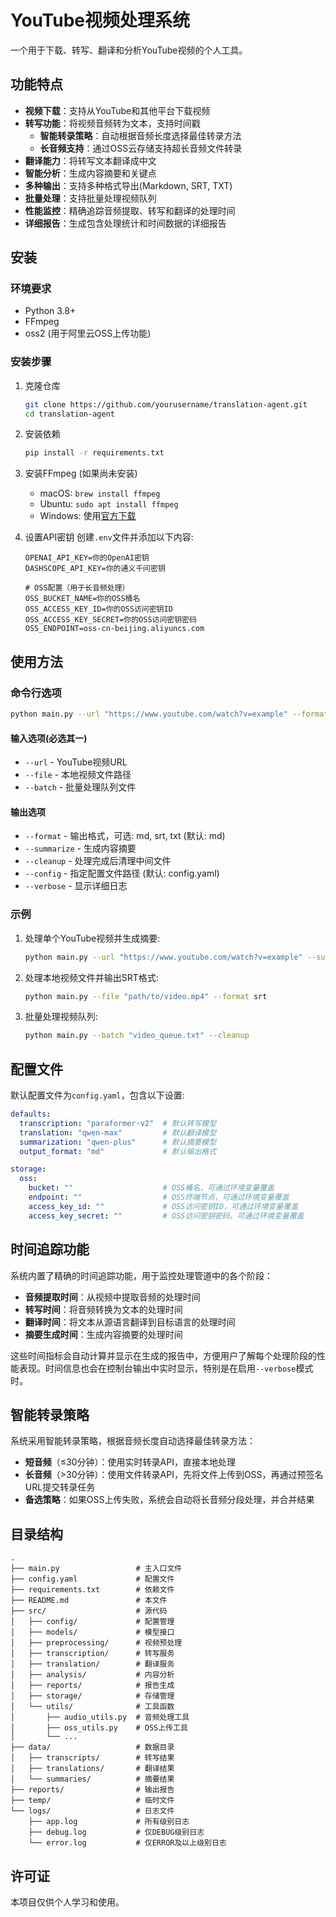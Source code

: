 # YouTube视频处理系统

一个用于下载、转写、翻译和分析YouTube视频的个人工具。

## 功能特点

- **视频下载**：支持从YouTube和其他平台下载视频
- **转写功能**：将视频音频转为文本，支持时间戳
  - **智能转录策略**：自动根据音频长度选择最佳转录方法
  - **长音频支持**：通过OSS云存储支持超长音频文件转录
- **翻译能力**：将转写文本翻译成中文
- **智能分析**：生成内容摘要和关键点
- **多种输出**：支持多种格式导出(Markdown, SRT, TXT)
- **批量处理**：支持批量处理视频队列
- **性能监控**：精确追踪音频提取、转写和翻译的处理时间
- **详细报告**：生成包含处理统计和时间数据的详细报告

## 安装

### 环境要求

- Python 3.8+
- FFmpeg
- oss2 (用于阿里云OSS上传功能)

### 安装步骤

1. 克隆仓库
   ```bash
   git clone https://github.com/yourusername/translation-agent.git
   cd translation-agent
   ```

2. 安装依赖
   ```bash
   pip install -r requirements.txt
   ```

3. 安装FFmpeg (如果尚未安装)
   - macOS: `brew install ffmpeg`
   - Ubuntu: `sudo apt install ffmpeg`
   - Windows: 使用[官方下载](https://ffmpeg.org/download.html)

4. 设置API密钥
   创建`.env`文件并添加以下内容:
   ```
   OPENAI_API_KEY=你的OpenAI密钥
   DASHSCOPE_API_KEY=你的通义千问密钥
   
   # OSS配置（用于长音频处理）
   OSS_BUCKET_NAME=你的OSS桶名
   OSS_ACCESS_KEY_ID=你的OSS访问密钥ID
   OSS_ACCESS_KEY_SECRET=你的OSS访问密钥密码
   OSS_ENDPOINT=oss-cn-beijing.aliyuncs.com
   ```

## 使用方法

### 命令行选项

```bash
python main.py --url "https://www.youtube.com/watch?v=example" --format md --summarize
```

#### 输入选项(必选其一)

- `--url` - YouTube视频URL
- `--file` - 本地视频文件路径
- `--batch` - 批量处理队列文件

#### 输出选项

- `--format` - 输出格式，可选: md, srt, txt (默认: md)
- `--summarize` - 生成内容摘要
- `--cleanup` - 处理完成后清理中间文件
- `--config` - 指定配置文件路径 (默认: config.yaml)
- `--verbose` - 显示详细日志

### 示例

1. 处理单个YouTube视频并生成摘要:
   ```bash
   python main.py --url "https://www.youtube.com/watch?v=example" --summarize
   ```

2. 处理本地视频文件并输出SRT格式:
   ```bash
   python main.py --file "path/to/video.mp4" --format srt
   ```

3. 批量处理视频队列:
   ```bash
   python main.py --batch "video_queue.txt" --cleanup
   ```

## 配置文件

默认配置文件为`config.yaml`，包含以下设置:

```yaml
defaults:
  transcription: "paraformer-v2"  # 默认转写模型
  translation: "qwen-max"         # 默认翻译模型
  summarization: "qwen-plus"      # 默认摘要模型
  output_format: "md"             # 默认输出格式

storage:
  oss:
    bucket: ""                    # OSS桶名，可通过环境变量覆盖
    endpoint: ""                  # OSS终端节点，可通过环境变量覆盖
    access_key_id: ""             # OSS访问密钥ID，可通过环境变量覆盖
    access_key_secret: ""         # OSS访问密钥密码，可通过环境变量覆盖
```

## 时间追踪功能

系统内置了精确的时间追踪功能，用于监控处理管道中的各个阶段：

- **音频提取时间**：从视频中提取音频的处理时间
- **转写时间**：将音频转换为文本的处理时间
- **翻译时间**：将文本从源语言翻译到目标语言的处理时间
- **摘要生成时间**：生成内容摘要的处理时间

这些时间指标会自动计算并显示在生成的报告中，方便用户了解每个处理阶段的性能表现。时间信息也会在控制台输出中实时显示，特别是在启用`--verbose`模式时。

## 智能转录策略

系统采用智能转录策略，根据音频长度自动选择最佳转录方法：

- **短音频**（≤30分钟）：使用实时转录API，直接本地处理
- **长音频**（>30分钟）：使用文件转录API，先将文件上传到OSS，再通过预签名URL提交转录任务
- **备选策略**：如果OSS上传失败，系统会自动将长音频分段处理，并合并结果

## 目录结构

```
.
├── main.py                 # 主入口文件
├── config.yaml             # 配置文件
├── requirements.txt        # 依赖文件
├── README.md               # 本文件
├── src/                    # 源代码
│   ├── config/             # 配置管理
│   ├── models/             # 模型接口
│   ├── preprocessing/      # 视频预处理
│   ├── transcription/      # 转写服务
│   ├── translation/        # 翻译服务
│   ├── analysis/           # 内容分析
│   ├── reports/            # 报告生成
│   ├── storage/            # 存储管理
│   └── utils/              # 工具函数
│       ├── audio_utils.py  # 音频处理工具
│       ├── oss_utils.py    # OSS上传工具
│       └── ...
├── data/                   # 数据目录  
│   ├── transcripts/        # 转写结果
│   ├── translations/       # 翻译结果
│   └── summaries/          # 摘要结果
├── reports/                # 输出报告
├── temp/                   # 临时文件
└── logs/                   # 日志文件
    ├── app.log             # 所有级别日志
    ├── debug.log           # 仅DEBUG级别日志
    └── error.log           # 仅ERROR及以上级别日志
```

## 许可证

本项目仅供个人学习和使用。
